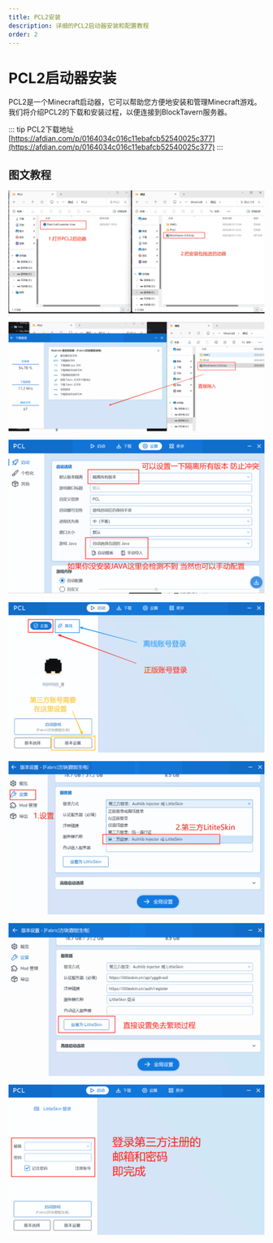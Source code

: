 ```yaml
---
title: PCL2安装
description: 详细的PCL2启动器安装和配置教程
order: 2
---
```


# PCL2启动器安装

PCL2是一个Minecraft启动器，它可以帮助您方便地安装和管理Minecraft游戏。我们将介绍PCL2的下载和安装过程，以便连接到BlockTavern服务器。

::: tip PCL2下载地址
[https://afdian.com/p/0164034c016c11ebafcb52540025c377](https://afdian.com/p/0164034c016c11ebafcb52540025c377)
:::


## 图文教程

![下载图片03](./installation-details/installation-details03.png)

![下载图片13](./installation-details/installation-details13.png)

![下载图片14](./installation-details/installation-details14.png)

![下载图片04](./installation-details/installation-details04.png)

![下载图片05](./installation-details/installation-details05.png)

![下载图片06](./installation-details/installation-details06.png)

![下载图片07](./installation-details/installation-details07.png)

<Contributors />

<GitHistoryInformation />